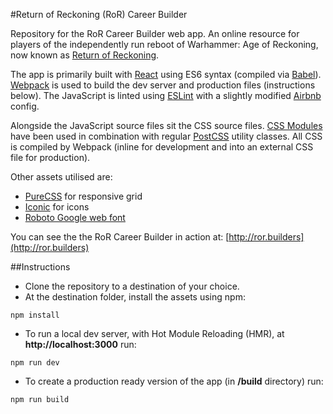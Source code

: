 #Return of Reckoning (RoR) Career Builder

Repository for the RoR Career Builder web app. An online resource for players of the independently run reboot of Warhammer: Age of Reckoning, now known as [Return of Reckoning](https://www.returnofreckoning.com/).

The app is primarily built with [React](https://facebook.github.io/react/) using ES6 syntax (compiled via [Babel](https://babeljs.io)). [Webpack](https://webpack.github.io) is used to build the dev server and production files (instructions below). The JavaScript is linted using [ESLint](http://eslint.org/) with a slightly modified [Airbnb](https://github.com/airbnb/javascript/tree/master/packages/eslint-config-airbnb) config.

Alongside the JavaScript source files sit the CSS source files. [CSS Modules](https://github.com/css-modules/css-modules) have been used in combination with regular [PostCSS](http://postcss.org) utility classes. All CSS is compiled by Webpack (inline for development and into an external CSS file for production).

Other assets utilised are:

- [PureCSS](http://purecss.io/) for responsive grid
- [Iconic](https://useiconic.com/open) for icons
- [Roboto Google web font](https://www.google.com/fonts/specimen/Roboto)

You can see the the RoR Career Builder in action at: [http://ror.builders](http://ror.builders)

##Instructions

- Clone the repository to a destination of your choice.
- At the destination folder, install the assets using npm:
```
npm install
```
- To run a local dev server, with Hot Module Reloading (HMR), at **http://localhost:3000** run:
```
npm run dev
```
- To create a production ready version of the app (in **/build** directory) run:
```
npm run build
